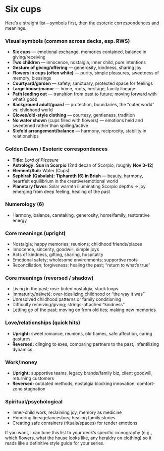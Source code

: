 # Six cups

Here’s a straight list—symbols first, then the esoteric correspondences and meanings.

### Visual symbols (common across decks, esp. RWS)

* **Six cups** — emotional exchange, memories contained, balance in giving/receiving
* **Two children** — innocence, nostalgia, inner child, pure intentions
* **Gesture of giving/offering** — generosity, kindness, sharing joy
* **Flowers in cups (often white)** — purity, simple pleasures, sweetness of memory, blessings
* **Courtyard/garden** — safety, sanctuary, protected space for feelings
* **Large house/manor** — home, roots, heritage, family lineage
* **Path leading out** — transition from past to future; moving forward with what’s good
* **Background adult/guard** — protection, boundaries, the “outer world” vs. childhood world
* **Gloves/old-style clothing** — courtesy, gentleness, tradition
* **No water shown** (cups filled with flowers) — emotions held and sweetened rather than spilling/active
* **Sixfold arrangement/balance** — harmony, reciprocity, stability in relationships

### Golden Dawn / Esoteric correspondences

* **Title:** *Lord of Pleasure*
* **Astrology:** **Sun in Scorpio** (2nd decan of Scorpio; roughly **Nov 3–12**)
* **Element/Suit:** Water (Cups)
* **Sephirah (Qabalah):** **Tiphareth (6) in Briah** — beauty, harmony, heartfelt equilibrium in the creative/emotional world
* **Planetary flavor:** Solar warmth illuminating Scorpio depths → joy emerging from deep feeling, healing of the past

### Numerology (6)

* Harmony, balance, caretaking, generosity, home/family, restorative energy

### Core meanings (upright)

* Nostalgia; happy memories; reunions; childhood friends/places
* Innocence, sincerity, goodwill, simple joys
* Acts of kindness, gifting, sharing, hospitality
* Emotional safety; wholesome environments; supportive roots
* Reconciliation; forgiveness; healing the past; “return to what’s true”

### Core meanings (reversed / shadow)

* Living in the past; rose-tinted nostalgia; stuck loops
* Immaturity/naïveté; over-idealizing childhood or “the way it was”
* Unresolved childhood patterns or family conditioning
* Difficulty receiving/giving; strings-attached “kindness”
* Letting go of the past; moving on from old ties; making new memories

### Love/relationships (quick hits)

* **Upright:** sweet romance, reunions, old flames, safe affection, caring gestures
* **Reversed:** clinging to exes, comparing partners to the past, infantilizing dynamics

### Work/money

* **Upright:** supportive teams, legacy brands/family biz, client goodwill, returning customers
* **Reversed:** outdated methods, nostalgia blocking innovation, comfort-zone stagnation

### Spiritual/psychological

* Inner-child work, reclaiming joy, memory as medicine
* Honoring lineage/ancestors; healing family stories
* Creating safe containers (rituals/spaces) for tender emotions

If you want, I can tune this list to your deck’s specific iconography (e.g., which flowers, what the house looks like, any heraldry on clothing) so it reads like a definitive style guide for your series.
